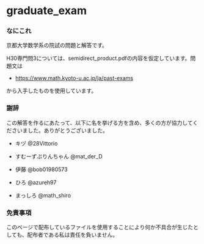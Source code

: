 # graduate_exam
### なにこれ
京都大学数学系の院試の問題と解答です。

H30専門問3については、semidirect_product.pdfの内容を仮定しています。問題文は

- https://www.math.kyoto-u.ac.jp/ja/past-exams

から入手したものを使用しています。

### 謝辞 
この解答を作るにあたって、以下に名を挙げる方を含め、多くの方が協力してくださいました。ありがとうございました。

- キヅ @28Vittorio

- すむーずぷりんちゃん @mat_der_D　

- 伊藤 @bob01980573

- ひろ @azureh97

- まっしろ @math_shiro


### 免責事項
このページで配布しているファイルを使用することにより何か不具合が生じたとしても、配布者である私は責任を負いません。
